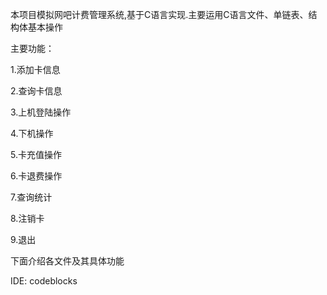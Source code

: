 本项目模拟网吧计费管理系统,基于C语言实现.主要运用C语言文件、单链表、结构体基本操作

主要功能：

1.添加卡信息

2.查询卡信息

3.上机登陆操作

4.下机操作

5.卡充值操作

6.卡退费操作

7.查询统计

8.注销卡

9.退出

下面介绍各文件及其具体功能

IDE:  codeblocks
